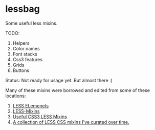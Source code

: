 lessbag
=======

Some useful less mixins.

TODO:
1. Helpers    
2. Color names    
3. Font stacks    
4. Css3 features    
5. Grids    
6. Buttons    

Status: Not ready for usage yet. But almost there :)


Many of these mixins were borrowed and edited from some of these locations:    
1. [LESS ELemenets](http://www.lesselements.com)    
2. [LESS-Mixins](https://github.com/tophermade/LESS-Mixins/downloads)
3. [Useful CSS3 LESS Mixins](http://css-tricks.com/snippets/css/useful-css3-less-mixins/ )
4. [A collection of LESS CSS mixins I've curated over time.](http://forrst.com/posts/A_collection_of_LESS_CSS_mixins_Ive_curated_ove-1M4)
